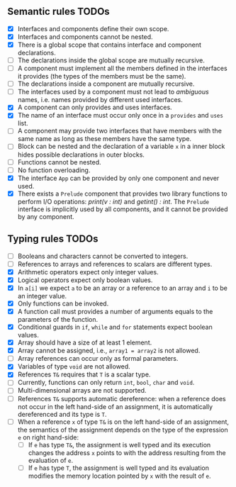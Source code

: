 ## Semantic rules TODOs
- [x] Interfaces and components define their own scope.
- [x] Interfaces and components cannot be nested.
- [x] There is a global scope that contains interface and component declarations.
- [ ] The declarations inside the global scope are mutually recursive.
- [ ] A component must implement all the members defined in the interfaces it provides (the types of the members must be the same).
- [ ] The declarations inside a component are mutually recursive.
- [ ] The interfaces used by a component must not lead to *ambiguous* names, i.e. names provided by different used interfaces.
- [x] A component can only provides and uses interfaces.
- [x] The name of an interface must occur only once in a `provides` and `uses` list.
- [ ] A component may provide two interfaces that have members with the same name as long as these members have the same type.
- [ ] Block can be nested and the declaration of a variable `x` in a inner block hides possible declarations in outer blocks.
- [ ] Functions cannot be nested.
- [ ] No function overloading.
- [x] The interface `App` can be provided by only one component and never used.
- [x] There exists a `Prelude` component that provides two library functions to perform I/O operations: *print(v : int)* and *getint() : int*. The `Prelude` interface is implicitly used by all components, and it cannot be provided by any component. 

## Typing rules TODOs
- [ ] Booleans and characters cannot be converted to integers.
- [ ] References to arrays and references to scalars are different types.
- [x] Arithmetic operators expect only integer values.
- [x] Logical operators expect only boolean values.
- [x] In `a[i]` we expect `a` to be an array or a reference to an array and `i` to be an integer value.
- [x] Only functions can be invoked.
- [x] A function call must provides a number of arguments equals to the parameters of the function.
- [x] Conditional guards in `if`, `while` and `for` statements expect boolean values.
- [x] Array should have a size of at least 1 element.
- [x] Array cannot be assigned, i.e., `array1 = array2` is not allowed.
- [ ] Array references can occur only as formal parameters.
- [x] Variables of type `void` are not allowed.
- [x] References `T&` requires that `T` is a scalar type.
- [ ] Currently, functions can only return `int`, `bool`, `char` and `void`.
- [ ] Multi-dimensional arrays are not supported.
- [ ] References `T&` supports automatic dereference: when a reference does not occur in the left hand-side of an assignment, it is automatically dereferenced and its type is `T`.
- [ ] When a reference `x` of type `T&` is on the left hand-side of an assignment, the semantics of the assignment depends on the type of the expression `e` on right hand-side: 
  - [ ] If `e` has type `T&`, the assignment is well typed and its execution changes the address `x` points to with the address resulting from the evaluation of `e`.
  - [ ] If `e` has type `T`, the assignment is well typed and its evaluation modifies the memory location pointed by `x` with the result of `e`.